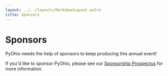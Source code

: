```yaml
---
layout: ../../layouts/MarkdownLayout.astro
title: Sponsors
---
```


# Sponsors

PyOhio needs the help of sponsors to keep producing this annual event!

If you'd like to sponsor PyOhio, please see our [Sponsorship Prospectus](/2025/sponsors/prospectus) for more information.
